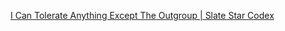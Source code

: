---
---


[I Can Tolerate Anything Except The Outgroup | Slate Star Codex](https://slatestarcodex.com/2014/09/30/i-can-tolerate-anything-except-the-outgroup/)